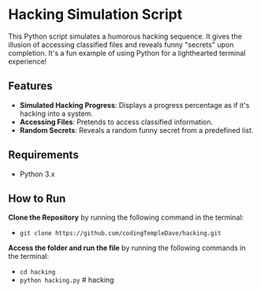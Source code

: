 # Hacking Simulation Script

This Python script simulates a humorous hacking sequence. It gives the illusion of accessing classified files and reveals funny "secrets" upon completion. It's a fun example of using Python for a lighthearted terminal experience!

## Features

- **Simulated Hacking Progress**: Displays a progress percentage as if it's hacking into a system.
- **Accessing Files**: Pretends to access classified information.
- **Random Secrets**: Reveals a random funny secret from a predefined list.

## Requirements

- Python 3.x

## How to Run

**Clone the Repository** by running the following command in the terminal:
   - ```git clone https://github.com/codingTempleDave/hacking.git```

**Access the folder and run the file** by running the following commands in the terminal:
   - ```cd hacking```
   - ```python hacking.py```
   #   h a c k i n g  
 